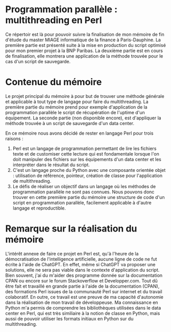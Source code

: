 # Programmation parallèle : multithreading en Perl
Ce répertoir est là pour pouvoir suivre la finalisation de mon mémoire de fin d'étude du master MIAGE informatique de la finance à Paris-Dauphine.
La première partie est présenté suite à la mise en production du script optimisé pour mon premier projet à la BNP Paribas.
La deuxième partie est en cours de finalisation, elle montrera une application de la méthode trouvée pour le cas d'un script de sauvegarde.

# Contenue du mémoire
Le projet principal du mémoire à pour but de trouver une méthode générale et applicable à tout type de langage pour faire du multithreading. 
La première partie du mémoire prend pour exemple d'application de la programmation parallèle le script de récupération de l'uptime d'un équipement. 
La seconde partie (non disponible encore), est d'appliquer la méthode trouvée à un script de sauvegarde d'un data center.

En ce mémoire nous avons décidé de rester en langage Perl pour trois raisons : <br>
  1) Perl est un langage de programmation permettant de lire les fichiers texte et de customiser cette lecture qui est fondamentale lorsque l'on doit manipuler des fichiers sur les équipements d'un data center
     et les interpréter dans le résultat du script.
  3) C'est un langage proche du Python avec une composante orientée objet : utilisation de référence, pointeur, création de classe pour l'application de multithreading.
  4) Le défis de réaliser un objectif dans un langage où les méthodes de programmation parallèle ne sont pas connues.
Nous pouvons donc trouver en cette première partie du mémoire une structure de code d'un script en programmation parallèle, facilement applicable à d'autre langage et reproductible.

# Remarque sur la réalisation du mémoire
L'intérêt annexe de faire ce projet en Perl est, qu'à l'heure de la démocratisation de l'intelligence artificielle, aucune ligne de code ne fut écrite à l'aide de ChatGPT.
En effet, même si ChatGPT va proposer une solutions, elle ne sera pas viable dans le contexte d'application du script. Bien souvent, j'ai du m'aider des programme donnée sur la documentation CPAN
ou encore sur le forum Stackoverflow et Developper.com. 
Tout dû être fait et travaillé en grande partie à l'aide de la documentation (CPAN), des formations Perl issues de la communauté Perl sur internet et du travail colaboratif.
En outre, ce travail est une preuve de ma capacité d'autonomie dans la réalisation de mon travail de développeuse.
Ma connaissance en Python m'a permis de comprendre les bibliothèques utilisées dans le data center en Perl, qui est très similiaire à la notion de classe en Python,
mais aussi de pouvoir utiliser les formats initiaux en Python sur du multithreading.

